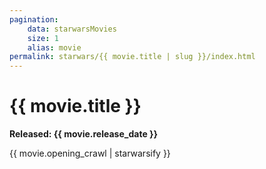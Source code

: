 ```yaml
---
pagination:
    data: starwarsMovies
    size: 1
    alias: movie
permalink: starwars/{{ movie.title | slug }}/index.html
---
```


# {{ movie.title }} 
**Released: {{ movie.release_date }}**

{{ movie.opening_crawl | starwarsify }}